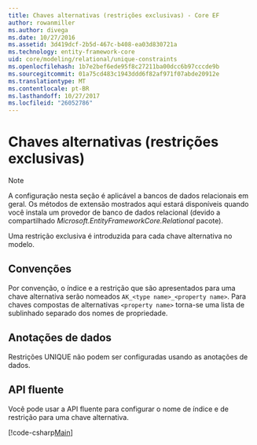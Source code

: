 ```yaml
---
title: Chaves alternativas (restrições exclusivas) - Core EF
author: rowanmiller
ms.author: divega
ms.date: 10/27/2016
ms.assetid: 3d419dcf-2b5d-467c-b408-ea03d830721a
ms.technology: entity-framework-core
uid: core/modeling/relational/unique-constraints
ms.openlocfilehash: 1b7e2bef6ede95f8c27211ba00dcc6b97cccde9b
ms.sourcegitcommit: 01a75cd483c1943ddd6f82af971f07abde20912e
ms.translationtype: MT
ms.contentlocale: pt-BR
ms.lasthandoff: 10/27/2017
ms.locfileid: "26052786"
---
```

# <a name="alternate-keys-unique-constraints"></a>Chaves alternativas (restrições exclusivas)

> [!NOTE]  
> A configuração nesta seção é aplicável a bancos de dados relacionais em geral. Os métodos de extensão mostrados aqui estará disponíveis quando você instala um provedor de banco de dados relacional (devido a compartilhado *Microsoft.EntityFrameworkCore.Relational* pacote).

Uma restrição exclusiva é introduzida para cada chave alternativa no modelo.

## <a name="conventions"></a>Convenções

Por convenção, o índice e a restrição que são apresentados para uma chave alternativa serão nomeados `AK_<type name>_<property name>`. Para chaves compostas de alternativas `<property name>` torna-se uma lista de sublinhado separado dos nomes de propriedade.

## <a name="data-annotations"></a>Anotações de dados

Restrições UNIQUE não podem ser configuradas usando as anotações de dados.

## <a name="fluent-api"></a>API fluente

Você pode usar a API fluente para configurar o nome de índice e de restrição para uma chave alternativa.

[!code-csharp[Main](../../../../samples/core/Modeling/FluentAPI/Samples/Relational/AlternateKeyName.cs?name=Model&highlight=9)]
